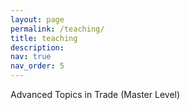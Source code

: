 ```yaml
---
layout: page
permalink: /teaching/
title: teaching
description: 
nav: true
nav_order: 5
---
```


Advanced Topics in Trade (Master Level)


